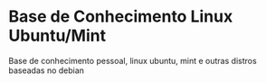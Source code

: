 # Base de Conhecimento Linux Ubuntu/Mint
 Base de conhecimento pessoal, linux ubuntu, mint e outras distros baseadas no debian
